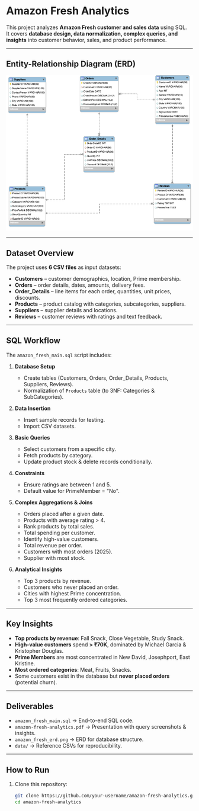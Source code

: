 # Amazon Fresh Analytics 

This project analyzes **Amazon Fresh customer and sales data** using SQL.  
It covers **database design, data normalization, complex queries, and insights** into customer behavior, sales, and product performance.  

---

## Entity-Relationship Diagram (ERD)
![ERD](amazon_fresh_erd.png)

---

## Dataset Overview
The project uses **6 CSV files** as input datasets:

- **Customers** – customer demographics, location, Prime membership.  
- **Orders** – order details, dates, amounts, delivery fees.  
- **Order_Details** – line items for each order, quantities, unit prices, discounts.  
- **Products** – product catalog with categories, subcategories, suppliers.  
- **Suppliers** – supplier details and locations.  
- **Reviews** – customer reviews with ratings and text feedback.  

---

## SQL Workflow
The `amazon_fresh_main.sql` script includes:

1. **Database Setup**
   - Create tables (Customers, Orders, Order_Details, Products, Suppliers, Reviews).
   - Normalization of `Products` table (to 3NF: Categories & SubCategories).

2. **Data Insertion**
   - Insert sample records for testing.
   - Import CSV datasets.

3. **Basic Queries**
   - Select customers from a specific city.  
   - Fetch products by category.  
   - Update product stock & delete records conditionally.  

4. **Constraints**
   - Ensure ratings are between 1 and 5.  
   - Default value for PrimeMember = "No".  

5. **Complex Aggregations & Joins**
   - Orders placed after a given date.  
   - Products with average rating > 4.  
   - Rank products by total sales.  
   - Total spending per customer.  
   - Identify high-value customers.  
   - Total revenue per order.  
   - Customers with most orders (2025).  
   - Supplier with most stock.  

6. **Analytical Insights**
   - Top 3 products by revenue.  
   - Customers who never placed an order.  
   - Cities with highest Prime concentration.  
   - Top 3 most frequently ordered categories.  

---

## Key Insights
- **Top products by revenue**: Fall Snack, Close Vegetable, Study Snack.  
- **High-value customers** spend **> ₹70K**, dominated by Michael Garcia & Kristopher Douglas.  
- **Prime Members** are most concentrated in New David, Josephport, East Kristine.  
- **Most ordered categories**: Meat, Fruits, Snacks.  
- Some customers exist in the database but **never placed orders** (potential churn).  

---

## Deliverables
- `amazon_fresh_main.sql` → End-to-end SQL code.  
- `amazon-fresh-analytics.pdf` → Presentation with query screenshots & insights.  
- `amazon_fresh_erd.png` → ERD for database structure.  
- `data/` → Reference CSVs for reproducibility.  

---

## How to Run
1. Clone this repository:
   ```bash
   git clone https://github.com/your-username/amazon-fresh-analytics.git
   cd amazon-fresh-analytics
